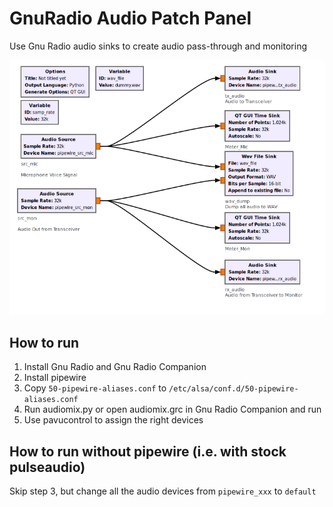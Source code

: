 # GnuRadio Audio Patch Panel

Use Gnu Radio audio sinks to create audio pass-through and monitoring

![Flow Graph](doc/graph01.png)

## How to run

1. Install Gnu Radio and Gnu Radio Companion
2. Install pipewire
3. Copy `50-pipewire-aliases.conf` to `/etc/alsa/conf.d/50-pipewire-aliases.conf`
4. Run audiomix.py or open audiomix.grc in Gnu Radio Companion and run
5. Use pavucontrol to assign the right devices

## How to run without pipewire (i.e. with stock pulseaudio)

Skip step 3, but change all the audio devices from `pipewire_xxx` to `default`

